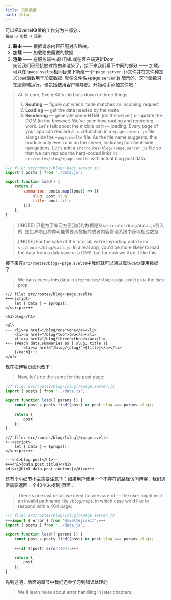 ```yaml
---
title: 页面数据
path: /blog
---
```


可以把SvelteKit做的工作分为三部分：    
`路由` -> `加载` -> `渲染`    
1.  **路由** —— 根据请求内容匹配对应路由。
2.  **加载** —— 加载路由需要的数据  
3.  **渲染** —— 在服务端生成HTML或在客户端更新Dom    
先前我们已经接触过路由和渲染了，接下来我们看下中间的部分 —— 加载。 
可以在`+page.svelte`相同目录下新建一个`+page.server.js`文件并在文件种定义`load`函数用于加载数据. 就像文件名+page.`server`.js 暗示的，这个函数只在服务端运行，也包括使用客户端导航。开始动手添加文件吧：    

> At its core, SvelteKit's job boils down to three things:
> 1. **Routing** — figure out which route matches an incoming request
> 2. **Loading** — get the data needed by the route
> 3. **Rendering** — generate some HTML (on the server) or update the DOM (in the browser)
> We've seen how routing and rendering work. Let's talk about the middle part — loading.
> Every page of your app can declare a `load` function in a `+page.server.js` file alongside the `+page.svelte` file. As the file name suggests, this module only ever runs on the server, including for client-side navigations. Let's add a `src/routes/blog/+page.server.js` file so that we can replace the hard-coded links in `src/routes/blog/+page.svelte` with actual blog post data:

```js
/// file: src/routes/blog/+page.server.js
import { posts } from './data.js';

export function load() {
	return {
		summaries: posts.map((post) => ({
			slug: post.slug,
			title: post.title
		}))
	};
}
```

> [!NOTE] 只是为了练习方便我们的数据是从`src/routes/blog/data.js`引入的. 在世界项目种你可能需要从数据库或者内容管理系统中获取相应数据  

> [!NOTE] For the sake of the tutorial, we're importing data from `src/routes/blog/data.js`. In a real app, you'd be more likely to load the data from a database or a CMS, but for now we'll do it like this.

接下来在`src/routes/blog/+page.svelte`中我们就可以通过属性`data`使用数据了：
> We can access this data in `src/routes/blog/+page.svelte` via the `data` prop:

```svelte
/// file: src/routes/blog/+page.svelte
+++<script>
	let { data } = $props();
</script>+++

<h1>blog</h1>

<ul>
---	<li><a href="/blog/one">one</a></li>
	<li><a href="/blog/two">two</a></li>
	<li><a href="/blog/three">three</a></li>---
+++	{#each data.summaries as { slug, title }}
		<li><a href="/blog/{slug}">{title}</a></li>
	{/each}+++
</ul>
```

现在把博客页面也改下：
> Now, let's do the same for the post page:

```js
/// file: src/routes/blog/[slug]/+page.server.js
import { posts } from '../data.js';

export function load({ params }) {
	const post = posts.find((post) => post.slug === params.slug);

	return {
		post
	};
}
```

```svelte
/// file: src/routes/blog/[slug]/+page.svelte
+++<script>
	let { data } = $props();
</script>+++

---<h1>blog post</h1>---
+++<h1>{data.post.title}</h1>
<div>{@html data.post.content}</div>+++
```

还有个小细节小主需要注意下：如果用户使用一个不存在的路径访问博客，我们通常需要返回一个404(未找到)页面：  
> There's one last detail we need to take care of — the user might visit an invalid pathname like `/blog/nope`, in which case we'd like to respond with a 404 page:

```js
/// file: src/routes/blog/[slug]/+page.server.js
+++import { error } from '@sveltejs/kit';+++
import { posts } from '../data.js';

export function load({ params }) {
	const post = posts.find((post) => post.slug === params.slug);

	+++if (!post) error(404);+++

	return {
		post
	};
}
```

先到这吧，后面的章节中我们还会学习到错误处理的
> We'll learn more about error handling in later chapters.
